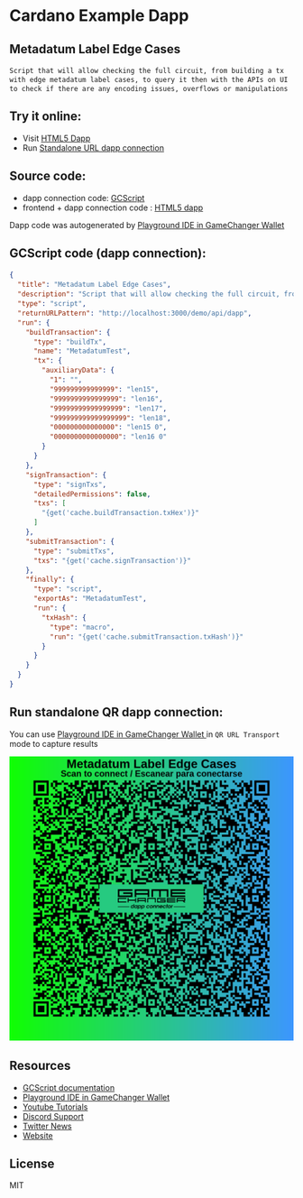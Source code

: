 
# Cardano Example Dapp

## **Metadatum Label Edge Cases**

    Script that will allow checking the full circuit, from building a tx with edge metadatum label cases, to query it then with the APIs on UI to check if there are any encoding issues, overflows or manipulations


## Try it online: 

-  Visit [HTML5 Dapp](https://raw.githubusercontent.com/GameChangerFinance/gamechanger.wallet/main/examples/Metadatum%20Label%20Edge%20Cases.html)
-  Run [Standalone URL dapp connection](https://beta-wallet.gamechanger.finance/api/2/run/1-H4sIAAAAAAAAA3WS32vbMBDH_5XDL-0gxC5j3Za3sg1W6CBs7dPow0U-x2Ky5Emn1Sbkf59OrkedZgKDrM_dfe_XoWDNhopN8Y0Ya-TYwR3uyMCXek_wCQOFYlXUFJTXPWtnk-mPfAdukeFJGwNojHsC1ZL6pe0-AYImpnelvYqaV9B418EualMLR-AhOXILJCLdP2WTlZWIroAd_I7kR9AiRXbykNg329sAzsLDrRhlWdCNIE-A8tkRyCqX1XQIUeK5P-SblGdy9dCh1X00KBVJgTz20oSpyvTviaO3D9_vtshMXqpumftNWRqn0LQu8OZtVVVlTZ0rsddljX0vjjHZHopc671HG1BNXTvMGhMakq3FbtH5ewqizYNYYxy00ejHz8goD1fJNNGPy5MeDdmrd6_JjK7PoJm9P8dm-CHBanlmNahesxleJ3g8HldF0Ht7vgWZDNNiMWpD9ZZ8lwaVp7Fp0ASSPqT7z-KwJ768UJjmvD5t65qHrzRcvDkWjyIYd53m_0hOLIvmwIu4J6lKwBSv0TZt9vgyyrwfNPTO8004M77nDUiZYWhf-HaovJv5Uv007_XknNOQ8xcm680ypgMAAA)

## Source code:

- dapp connection code: [GCScript](Metadatum%20Label%20Edge%20Cases.gcscript)
- frontend + dapp connection code : [HTML5 dapp](Metadatum%20Label%20Edge%20Cases.html)

Dapp code was autogenerated by [Playground IDE in GameChanger Wallet ](https://beta-wallet.gamechanger.finance/playground)

## GCScript code (dapp connection):
```json
{
  "title": "Metadatum Label Edge Cases",
  "description": "Script that will allow checking the full circuit, from building a tx with edge metadatum label cases, to query it then with the APIs on UI to check if there are any encoding issues, overflows or manipulations",
  "type": "script",
  "returnURLPattern": "http://localhost:3000/demo/api/dapp",
  "run": {
    "buildTransaction": {
      "type": "buildTx",
      "name": "MetadatumTest",
      "tx": {
        "auxiliaryData": {
          "1": "",
          "999999999999999": "len15",
          "9999999999999999": "len16",
          "99999999999999999": "len17",
          "999999999999999999": "len18",
          "000000000000000": "len15 0",
          "0000000000000000": "len16 0"
        }
      }
    },
    "signTransaction": {
      "type": "signTxs",
      "detailedPermissions": false,
      "txs": [
        "{get('cache.buildTransaction.txHex')}"
      ]
    },
    "submitTransaction": {
      "type": "submitTxs",
      "txs": "{get('cache.signTransaction')}"
    },
    "finally": {
      "type": "script",
      "exportAs": "MetadatumTest",
      "run": {
        "txHash": {
          "type": "macro",
          "run": "{get('cache.submitTransaction.txHash')}"
        }
      }
    }
  }
}
```

## Run standalone QR dapp connection: 

You can use [Playground IDE in GameChanger Wallet ](https://beta-wallet.gamechanger.finance/playground) in `QR URL Transport` mode to capture results

[![QR URL Transport](Metadatum%20Label%20Edge%20Cases.png)](https://beta-wallet.gamechanger.finance/api/2/run/1-H4sIAAAAAAAAA3WS32vbMBDH_5XDL-0gxC5j3Za3sg1W6CBs7dPow0U-x2Ky5Emn1Sbkf59OrkedZgKDrM_dfe_XoWDNhopN8Y0Ya-TYwR3uyMCXek_wCQOFYlXUFJTXPWtnk-mPfAdukeFJGwNojHsC1ZL6pe0-AYImpnelvYqaV9B418EualMLR-AhOXILJCLdP2WTlZWIroAd_I7kR9AiRXbykNg329sAzsLDrRhlWdCNIE-A8tkRyCqX1XQIUeK5P-SblGdy9dCh1X00KBVJgTz20oSpyvTviaO3D9_vtshMXqpumftNWRqn0LQu8OZtVVVlTZ0rsddljX0vjjHZHopc671HG1BNXTvMGhMakq3FbtH5ewqizYNYYxy00ejHz8goD1fJNNGPy5MeDdmrd6_JjK7PoJm9P8dm-CHBanlmNahesxleJ3g8HldF0Ht7vgWZDNNiMWpD9ZZ8lwaVp7Fp0ASSPqT7z-KwJ768UJjmvD5t65qHrzRcvDkWjyIYd53m_0hOLIvmwIu4J6lKwBSv0TZt9vgyyrwfNPTO8004M77nDUiZYWhf-HaovJv5Uv007_XknNOQ8xcm680ypgMAAA)

## Resources
- [GCScript documentation](https://beta-wallet.gamechanger.finance/doc/api/v2/api.html)
- [Playground IDE in GameChanger Wallet ](https://beta-wallet.gamechanger.finance/playground)
- [Youtube Tutorials](https://www.youtube.com/@gamechanger.finance)
- [Discord Support](https://discord.gg/vpbfyRaDKG)
- [Twitter News](https://twitter.com/GameChangerOk)
- [Website](https://gamechanger.finance)

## License
MIT 
    
